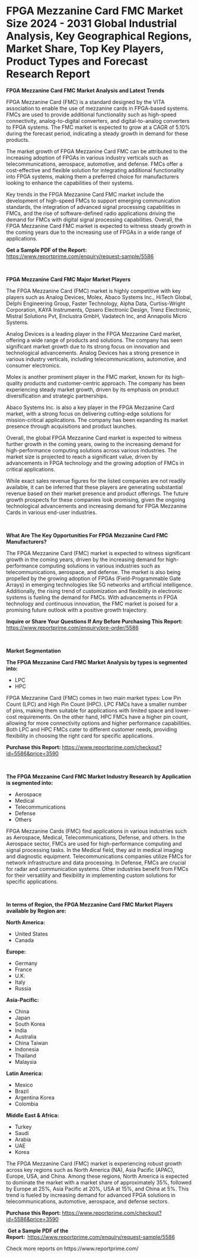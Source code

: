 <p><h1>FPGA Mezzanine Card FMC Market Size 2024 - 2031 Global Industrial Analysis, Key Geographical Regions, Market Share, Top Key Players, Product Types and Forecast Research Report</h1></p><p><strong>FPGA Mezzanine Card FMC Market Analysis and Latest Trends</strong></p>
<p><p>FPGA Mezzanine Card (FMC) is a standard designed by the VITA association to enable the use of mezzanine cards in FPGA-based systems. FMCs are used to provide additional functionality such as high-speed connectivity, analog-to-digital converters, and digital-to-analog converters to FPGA systems. The FMC market is expected to grow at a CAGR of 5.10% during the forecast period, indicating a steady growth in demand for these products.</p><p>The market growth of FPGA Mezzanine Card FMC can be attributed to the increasing adoption of FPGAs in various industry verticals such as telecommunications, aerospace, automotive, and defense. FMCs offer a cost-effective and flexible solution for integrating additional functionality into FPGA systems, making them a preferred choice for manufacturers looking to enhance the capabilities of their systems.</p><p>Key trends in the FPGA Mezzanine Card FMC market include the development of high-speed FMCs to support emerging communication standards, the integration of advanced signal processing capabilities in FMCs, and the rise of software-defined radio applications driving the demand for FMCs with digital signal processing capabilities. Overall, the FPGA Mezzanine Card FMC market is expected to witness steady growth in the coming years due to the increasing use of FPGAs in a wide range of applications.</p></p>
<p><strong>Get a Sample PDF of the Report:&nbsp;</strong> <a href="https://www.reportprime.com/enquiry/request-sample/5586">https://www.reportprime.com/enquiry/request-sample/5586</a></p>
<p>&nbsp;</p>
<p><strong>FPGA Mezzanine Card FMC Major Market Players</strong></p>
<p><p>The FPGA Mezzanine Card (FMC) market is highly competitive with key players such as Analog Devices, Molex, Abaco Systems Inc., HiTech Global, Delphi Engineering Group, Faster Technology, Alpha Data, Curtiss-Wright Corporation, KAYA Instruments, Opsero Electronic Design, Trenz Electronic, Mistral Solutions Pvt, Enclustra GmbH, Vadatech Inc, and Annapolis Micro Systems.</p><p>Analog Devices is a leading player in the FPGA Mezzanine Card market, offering a wide range of products and solutions. The company has seen significant market growth due to its strong focus on innovation and technological advancements. Analog Devices has a strong presence in various industry verticals, including telecommunications, automotive, and consumer electronics.</p><p>Molex is another prominent player in the FMC market, known for its high-quality products and customer-centric approach. The company has been experiencing steady market growth, driven by its emphasis on product diversification and strategic partnerships.</p><p>Abaco Systems Inc. is also a key player in the FPGA Mezzanine Card market, with a strong focus on delivering cutting-edge solutions for mission-critical applications. The company has been expanding its market presence through acquisitions and product launches.</p><p>Overall, the global FPGA Mezzanine Card market is expected to witness further growth in the coming years, owing to the increasing demand for high-performance computing solutions across various industries. The market size is projected to reach a significant value, driven by advancements in FPGA technology and the growing adoption of FMCs in critical applications.</p><p>While exact sales revenue figures for the listed companies are not readily available, it can be inferred that these players are generating substantial revenue based on their market presence and product offerings. The future growth prospects for these companies look promising, given the ongoing technological advancements and increasing demand for FPGA Mezzanine Cards in various end-user industries.</p></p>
<p>&nbsp;</p>
<p><strong>What Are The Key Opportunities For FPGA Mezzanine Card FMC Manufacturers?</strong></p>
<p><p>The FPGA Mezzanine Card (FMC) market is expected to witness significant growth in the coming years, driven by the increasing demand for high-performance computing solutions in various industries such as telecommunications, aerospace, and defense. The market is also being propelled by the growing adoption of FPGAs (Field-Programmable Gate Arrays) in emerging technologies like 5G networks and artificial intelligence. Additionally, the rising trend of customization and flexibility in electronic systems is fueling the demand for FMCs. With advancements in FPGA technology and continuous innovation, the FMC market is poised for a promising future outlook with a positive growth trajectory.</p></p>
<p><strong>Inquire or Share Your Questions If Any Before Purchasing This Report:</strong> <a href="https://www.reportprime.com/enquiry/pre-order/5586">https://www.reportprime.com/enquiry/pre-order/5586</a></p>
<p>&nbsp;</p>
<p><strong>Market Segmentation</strong></p>
<p><strong>The FPGA Mezzanine Card FMC Market Analysis by types is segmented into:</strong></p>
<p><ul><li>LPC</li><li>HPC</li></ul></p>
<p><p>FPGA Mezzanine Card (FMC) comes in two main market types: Low Pin Count (LPC) and High Pin Count (HPC). LPC FMCs have a smaller number of pins, making them suitable for applications with limited space and lower-cost requirements. On the other hand, HPC FMCs have a higher pin count, allowing for more connectivity options and higher performance capabilities. Both LPC and HPC FMCs cater to different customer needs, providing flexibility in choosing the right card for specific applications.</p></p>
<p><strong>Purchase this Report:&nbsp;</strong><a href="https://www.reportprime.com/checkout?id=5586&price=3590">https://www.reportprime.com/checkout?id=5586&price=3590</a></p>
<p>&nbsp;</p>
<p><strong>The FPGA Mezzanine Card FMC Market Industry Research by Application is segmented into:</strong></p>
<p><ul><li>Aerospace</li><li>Medical</li><li>Telecommunications</li><li>Defense</li><li>Others</li></ul></p>
<p><p>FPGA Mezzanine Cards (FMC) find applications in various industries such as Aerospace, Medical, Telecommunications, Defense, and others. In the Aerospace sector, FMCs are used for high-performance computing and signal processing tasks. In the Medical field, they aid in medical imaging and diagnostic equipment. Telecommunications companies utilize FMCs for network infrastructure and data processing. In Defense, FMCs are crucial for radar and communication systems. Other industries benefit from FMCs for their versatility and flexibility in implementing custom solutions for specific applications.</p></p>
<p>&nbsp;</p>
<p><strong>In terms of Region, the FPGA Mezzanine Card FMC Market Players available by Region are:</strong></p>
<p>
    <p> <strong> North America: </strong>
        <ul>
            <li>United States</li>
            <li>Canada</li>
        </ul>
        </p> 
    <p> <strong> Europe: </strong>
        <ul>
            <li>Germany</li>
            <li>France</li>
            <li>U.K.</li>
            <li>Italy</li>
            <li>Russia</li>
        </ul>
        </p> 
    <p> <strong> Asia-Pacific: </strong>
        <ul>
            <li>China</li>
            <li>Japan</li>
            <li>South Korea</li>
            <li>India</li>
            <li>Australia</li>
            <li>China Taiwan</li>
            <li>Indonesia</li>
            <li>Thailand</li>
            <li>Malaysia</li>
        </ul>
        </p> 
    <p> <strong> Latin America: </strong>
        <ul>
            <li>Mexico</li>
            <li>Brazil</li>
            <li>Argentina Korea</li>
            <li>Colombia</li>
        </ul>
        </p> 
    <p> <strong> Middle East & Africa: </strong>
        <ul>
            <li>Turkey</li>
            <li>Saudi</li>
            <li>Arabia</li>
            <li>UAE</li>
            <li>Korea</li>
        </ul>
    </p>
    </p>
<p><p>The FPGA Mezzanine Card (FMC) market is experiencing robust growth across key regions such as North America (NA), Asia Pacific (APAC), Europe, USA, and China. Among these regions, North America is expected to dominate the market with a market share of approximately 35%, followed by Europe at 25%, Asia Pacific at 20%, USA at 15%, and China at 5%. This trend is fueled by increasing demand for advanced FPGA solutions in telecommunications, automotive, aerospace, and defense sectors.</p></p>
<p><strong>Purchase this Report: </strong><a href="https://www.reportprime.com/checkout?id=5586&price=3590">https://www.reportprime.com/checkout?id=5586&price=3590</a></p>
<p>&nbsp;<strong>Get a Sample PDF of the Report:&nbsp;&nbsp;</strong><a href="https://www.reportprime.com/enquiry/request-sample/5586">https://www.reportprime.com/enquiry/request-sample/5586</a></p>
<p><strong></strong></p>
<p>Check more reports on https://www.reportprime.com/</p>